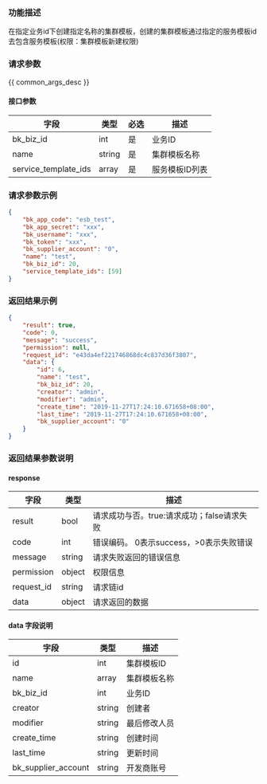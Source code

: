 ### 功能描述

在指定业务id下创建指定名称的集群模板，创建的集群模板通过指定的服务模板id去包含服务模板(权限：集群模板新建权限)

### 请求参数

{{ common_args_desc }}

#### 接口参数

| 字段                   | 类型     | 必选 | 描述       |
|----------------------|--------|----|----------|
| bk_biz_id            | int    | 是  | 业务ID     |
| name                 | string | 是  | 集群模板名称   |
| service_template_ids | array  | 是  | 服务模板ID列表 |

### 请求参数示例

```json
{
    "bk_app_code": "esb_test",
    "bk_app_secret": "xxx",
    "bk_username": "xxx",
    "bk_token": "xxx",
    "bk_supplier_account": "0",
    "name": "test",
    "bk_biz_id": 20,
    "service_template_ids": [59]
}
```

### 返回结果示例

```json
{
    "result": true,
    "code": 0,
    "message": "success",
    "permission": null,
    "request_id": "e43da4ef221746868dc4c837d36f3807",
    "data": {
        "id": 6,
        "name": "test",
        "bk_biz_id": 20,
        "creator": "admin",
        "modifier": "admin",
        "create_time": "2019-11-27T17:24:10.671658+08:00",
        "last_time": "2019-11-27T17:24:10.671658+08:00",
        "bk_supplier_account": "0"
    }
}
```

### 返回结果参数说明

#### response

| 字段         | 类型     | 描述                         |
|------------|--------|----------------------------|
| result     | bool   | 请求成功与否。true:请求成功；false请求失败 |
| code       | int    | 错误编码。 0表示success，>0表示失败错误  |
| message    | string | 请求失败返回的错误信息                |
| permission | object | 权限信息                       |
| request_id | string | 请求链id                      |
| data       | object | 请求返回的数据                    |

#### data 字段说明

| 字段                  | 类型     | 描述     |
|---------------------|--------|--------|
| id                  | int    | 集群模板ID |
| name                | array  | 集群模板名称 |
| bk_biz_id           | int    | 业务ID   |
| creator             | string | 创建者    |
| modifier            | string | 最后修改人员 |
| create_time         | string | 创建时间   |
| last_time           | string | 更新时间   |
| bk_supplier_account | string | 开发商账号  |
